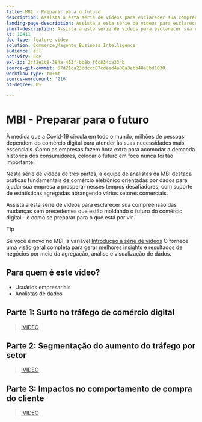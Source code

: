 ```yaml
---
title: MBI - Preparar para o futuro
description: Assista a esta série de vídeos para esclarecer sua compreensão das mudanças sem precedentes que estão moldando o futuro do comércio digital.
landing-page-description: Assista a esta série de vídeos para esclarecer sua compreensão das mudanças sem precedentes que estão moldando o futuro do comércio digital.
short-description: Assista a esta série de vídeos para esclarecer sua compreensão das mudanças sem precedentes que estão moldando o futuro do comércio digital.
kt: 10411
doc-type: feature video
solution: Commerce,Magento Business Intelligence
audience: all
activity: use
exl-id: 2ff2e1c8-384a-453f-bb8b-f6c834ca334b
source-git-commit: 67d21ca23cdccc87cdeed4a08a3ebb48e5bd1030
workflow-type: tm+mt
source-wordcount: '216'
ht-degree: 0%

---
```


# MBI - Preparar para o futuro

À medida que a Covid-19 circula em todo o mundo, milhões de pessoas dependem do comércio digital para atender às suas necessidades mais essenciais. Como as empresas fazem hora extra para acomodar a demanda histórica dos consumidores, colocar o futuro em foco nunca foi tão importante.

Nesta série de vídeos de três partes, a equipe de analistas da MBI destaca práticas fundamentais de comércio eletrônico orientadas por dados para ajudar sua empresa a prosperar nesses tempos desafiadores, com suporte de estatísticas agregadas abrangendo vários setores comerciais.

Assista a esta série de vídeos para esclarecer sua compreensão das mudanças sem precedentes que estão moldando o futuro do comércio digital - e como se preparar para o que está por vir.

>[!TIP]
>
>Se você é novo no MBI, a variável [Introdução à série de vídeos](1-overview.md) O fornece uma visão geral completa para gerar melhores insights e resultados de negócios por meio da agregação, análise e visualização de dados.

## Para quem é este vídeo?

- Usuários empresariais
- Analistas de dados

## Parte 1: Surto no tráfego de comércio digital

>[!VIDEO](https://video.tv.adobe.com/v/342498?quality=12&learn=on)

## Parte 2: Segmentação do aumento do tráfego por setor

>[!VIDEO](https://video.tv.adobe.com/v/342499?quality=12&learn=on)

## Parte 3: Impactos no comportamento de compra do cliente

>[!VIDEO](https://video.tv.adobe.com/v/342500?quality=12&learn=on)
